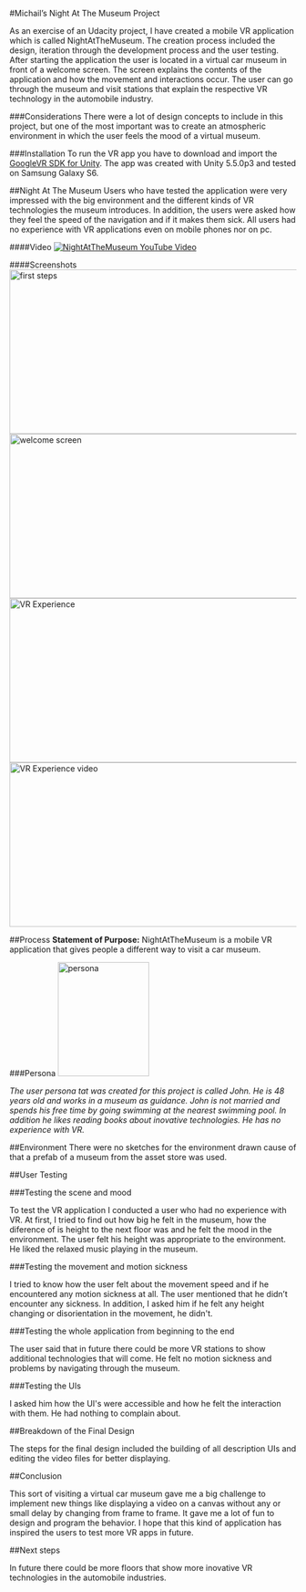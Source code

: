 #Michail’s Night At The Museum Project

As an exercise of an Udacity project, I have created a mobile VR application which is called NightAtTheMuseum. 
The creation process included the design, iteration through the development process and the user testing. After 
starting the application the user is located in a virtual car museum in front of a welcome screen. The screen 
explains the contents of the application and how the movement and interactions occur. The user can go through 
the museum and visit stations that explain the respective VR technology in the automobile industry.

###Considerations
There were a lot of design concepts to include in this project, but one of the most important was to create an 
atmospheric environment in which the user feels the mood of a virtual museum.

###Installation
To run the VR app you have to download and import the [GoogleVR SDK for Unity](https://developers.google.com/vr/unity/download). 
The app was created with Unity 5.5.0p3 and tested on Samsung Galaxy S6. 

##Night At The Museum
Users who have tested the application were very impressed with the big environment and the different kinds of VR 
technologies the museum introduces. In addition, the users were asked how they feel the speed of the navigation 
and if it makes them sick. All users had no experience with VR applications even on mobile phones nor on pc. 


####Video
[![NightAtTheMuseum YouTube Video](https://img.youtube.com/vi/ISHZB7u5ees/0.jpg)](https://www.youtube.com/watch?v=ISHZB7u5ees)

####Screenshots
<img src="https://s27.postimg.org/62vm7wtwj/raw_screenshot.jpg" alt="first steps" width="640" height="288">
<img src="https://s27.postimg.org/qoadztbhf/welcome_screenshot.jpg" alt="welcome screen" width="640" height="288">
<img src="https://s27.postimg.org/3vms68z8j/experience_station_screenshot.jpg" alt="VR Experience" width="640" height="288">
<img src="https://s27.postimg.org/9l7m4ausj/experience_station_video_screenshot.jpg" alt="VR Experience video" width="640" height="288">

##Process
**Statement of Purpose:** NightAtTheMuseum is a mobile VR application that gives people a different way to visit 
a car museum.

###Persona
<img src="https://s29.postimg.org/qtrx8tvhz/persona.gif" alt="persona" width="160" height="200">

*The user persona tat was created for this project is called John. He is 48 years old and works in a museum as guidance. 
John is not married and spends his free time by going swimming at the nearest swimming pool. In addition he likes reading 
books about inovative technologies. He has no experience with VR.*

##Environment
There were no sketches for the environment drawn cause of that a prefab of a museum from the asset store was used.

##User Testing

###Testing the scene and mood

To test the VR application I conducted a user who had no experience with VR. At first, I tried to find out how big he felt in 
the museum, how the diference of is height to the next floor was and he felt the mood in the environment. The user felt his 
height was appropriate to the environment. He liked the relaxed music playing in the museum.

###Testing the movement and motion sickness    

I tried to know how the user felt about the movement speed and if he encountered any motion sickness at all. The user mentioned 
that he didn’t encounter any sickness. In addition, I asked him if he felt any height changing or disorientation in the movement,
he didn't.


###Testing the whole application from beginning to the end

The user said that in future there could be more VR stations to show additional technologies that will come. He felt no motion
sickness and problems by navigating through the museum.


###Testing the UIs

I asked him how the UI's were accessible and how he felt the interaction with them. He had nothing to complain about. 

##Breakdown of the Final Design

The steps for the final design included the building of all description UIs and editing the video files for better displaying.

##Conclusion

This sort of visiting a virtual car museum gave me a big challenge to implement new things like displaying a video on a canvas
without any or small delay by changing from frame to frame. It gave me a lot of fun to design and program the behavior.
I hope that this kind of application has inspired the users to test more VR apps in future.

##Next steps

In future there could be more floors that show more inovative VR technologies in the automobile industries.









